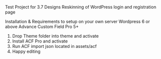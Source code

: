 Test Project for 3.7 Designs
Reskinning of WordPress login and registration page

Installation & Requirements to setup on your own server
Wordpress 6 or above
Advance Custom Field Pro 5+

1. Drop Theme folder into theme and activate
2. Install ACF Pro and activate
3. Run ACF import json located in assets/acf
5. Happy editing
